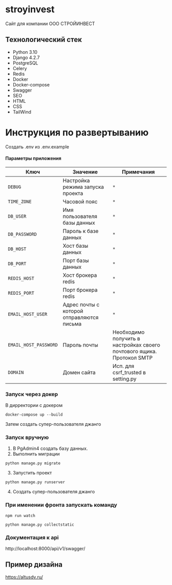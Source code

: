 # stroyinvest

Сайт для компании ООО СТРОЙИНВЕСТ

## Технологический стек
- Python 3.10
- Django 4.2.7
- PostgreSQL
- Celery
- Redis
- Docker
- Docker-compose
- Swagger
- SEO
- HTML
- CSS
- TailWind


# Инструкция по развертыванию

Создать .env из .env.example

#### Параметры приложения
|       Ключ        | Значение                                  | Примечания                                                       |
|-------------------|-------------------------------------------|------------------------------------------------------------------|
|`DEBUG`| Настройка режима запуска проекта          | `*`                                                               |
|`TIME_ZONE`| Часовой пояс                              | `*`                                                               |
|`DB_USER`| Имя пользователя базы данных              | `*`                                                               |
|`DB_PASSWORD`| Пароль к базе данных                      | `*`                                                               |
|`DB_HOST`| Хост базы данных                          | `*`                                                               |
|`DB_PORT`| Порт базы данных                          | `*`                                                               |
|`REDIS_HOST`| Хост брокера redis                        | `*`                                                              |
|`REDIS_PORT`| Порт брокера redis                        | `*`                                                              |
|`EMAIL_HOST_USER`| Адрес почты с которой отправляются письма | `*`                                                              |
|`EMAIL_HOST_PASSWORD`| Пароль почты                              | Необходимо получить в настройках своего почтового ящика. Протокол SMTP |
|`DOMAIN`| Домен сайта                               | Исп. для csrf_trusted в setting.py                               |

### Запуск через докер 
В дирректории с докером 
```shell
docker-compose up --build
```
Затем создать супер-пользователя джанго

### Запуск вручную
1. В PgAdmin4 создать базу данных.
2. Выполнить миграции
```shell
python manage.py migrate
```
3. Запустить проект 
```shell
python manage.py runserver
```
4. Создать супер-пользователя джанго

### При именении фронта запускать команду

```shell
npm run watch
```
```shell
python manage.py collectstatic
```

### Документация к api

http://localhost:8000/api/v1/swagger/

## Пример дизайна

https://altusdv.ru/
